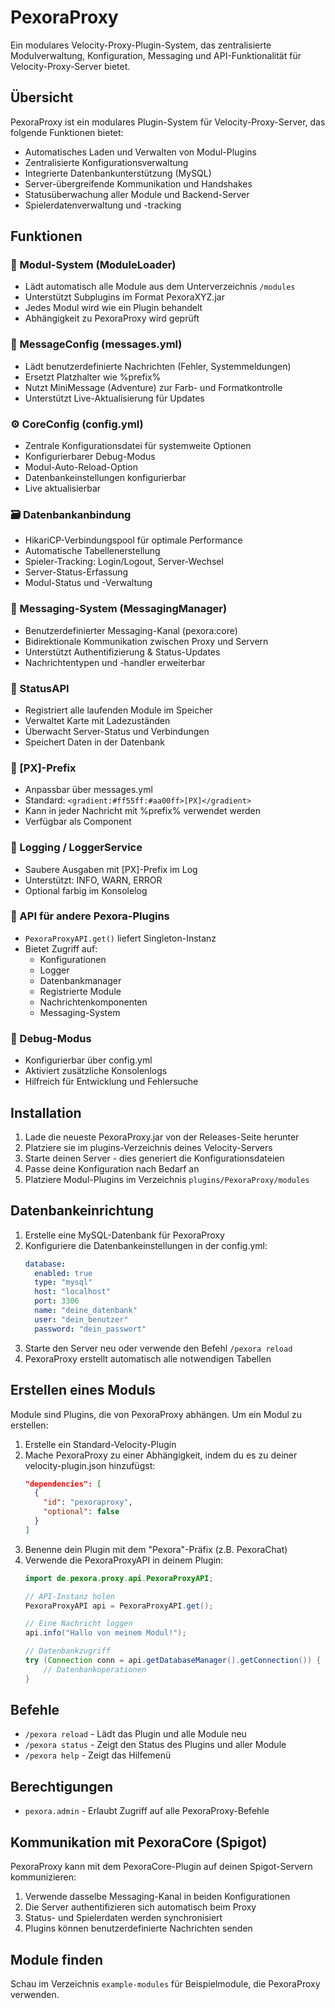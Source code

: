 # PexoraProxy

Ein modulares Velocity-Proxy-Plugin-System, das zentralisierte Modulverwaltung, Konfiguration, Messaging und API-Funktionalität für Velocity-Proxy-Server bietet.

## Übersicht

PexoraProxy ist ein modulares Plugin-System für Velocity-Proxy-Server, das folgende Funktionen bietet:

- Automatisches Laden und Verwalten von Modul-Plugins
- Zentralisierte Konfigurationsverwaltung
- Integrierte Datenbankunterstützung (MySQL)
- Server-übergreifende Kommunikation und Handshakes
- Statusüberwachung aller Module und Backend-Server
- Spielerdatenverwaltung und -tracking

## Funktionen

### 📁 Modul-System (ModuleLoader)
- Lädt automatisch alle Module aus dem Unterverzeichnis `/modules`
- Unterstützt Subplugins im Format PexoraXYZ.jar
- Jedes Modul wird wie ein Plugin behandelt
- Abhängigkeit zu PexoraProxy wird geprüft

### 💬 MessageConfig (messages.yml)
- Lädt benutzerdefinierte Nachrichten (Fehler, Systemmeldungen)
- Ersetzt Platzhalter wie %prefix%
- Nutzt MiniMessage (Adventure) zur Farb- und Formatkontrolle
- Unterstützt Live-Aktualisierung für Updates

### ⚙️ CoreConfig (config.yml)
- Zentrale Konfigurationsdatei für systemweite Optionen
- Konfigurierbarer Debug-Modus
- Modul-Auto-Reload-Option
- Datenbankeinstellungen konfigurierbar
- Live aktualisierbar

### 🗃️ Datenbankanbindung
- HikariCP-Verbindungspool für optimale Performance
- Automatische Tabellenerstellung
- Spieler-Tracking: Login/Logout, Server-Wechsel
- Server-Status-Erfassung
- Modul-Status und -Verwaltung

### 🔗 Messaging-System (MessagingManager)
- Benutzerdefinierter Messaging-Kanal (pexora:core)
- Bidirektionale Kommunikation zwischen Proxy und Servern
- Unterstützt Authentifizierung & Status-Updates
- Nachrichtentypen und -handler erweiterbar

### 📡 StatusAPI
- Registriert alle laufenden Module im Speicher
- Verwaltet Karte mit Ladezuständen
- Überwacht Server-Status und Verbindungen
- Speichert Daten in der Datenbank

### 🎨 [PX]-Prefix
- Anpassbar über messages.yml
- Standard: `<gradient:#ff55ff:#aa00ff>[PX]</gradient>`
- Kann in jeder Nachricht mit %prefix% verwendet werden
- Verfügbar als Component

### 🧾 Logging / LoggerService
- Saubere Ausgaben mit [PX]-Prefix im Log
- Unterstützt: INFO, WARN, ERROR
- Optional farbig im Konsolelog

### 🧠 API für andere Pexora-Plugins
- `PexoraProxyAPI.get()` liefert Singleton-Instanz
- Bietet Zugriff auf:
  - Konfigurationen
  - Logger
  - Datenbankmanager
  - Registrierte Module
  - Nachrichtenkomponenten
  - Messaging-System

### 🧪 Debug-Modus
- Konfigurierbar über config.yml
- Aktiviert zusätzliche Konsolenlogs
- Hilfreich für Entwicklung und Fehlersuche

## Installation

1. Lade die neueste PexoraProxy.jar von der Releases-Seite herunter
2. Platziere sie im plugins-Verzeichnis deines Velocity-Servers
3. Starte deinen Server - dies generiert die Konfigurationsdateien
4. Passe deine Konfiguration nach Bedarf an
5. Platziere Modul-Plugins im Verzeichnis `plugins/PexoraProxy/modules`

## Datenbankeinrichtung

1. Erstelle eine MySQL-Datenbank für PexoraProxy
2. Konfiguriere die Datenbankeinstellungen in der config.yml:
   ```yaml
   database:
     enabled: true
     type: "mysql"
     host: "localhost"
     port: 3306
     name: "deine_datenbank"
     user: "dein_benutzer"
     password: "dein_passwort"
   ```
3. Starte den Server neu oder verwende den Befehl `/pexora reload`
4. PexoraProxy erstellt automatisch alle notwendigen Tabellen

## Erstellen eines Moduls

Module sind Plugins, die von PexoraProxy abhängen. Um ein Modul zu erstellen:

1. Erstelle ein Standard-Velocity-Plugin
2. Mache PexoraProxy zu einer Abhängigkeit, indem du es zu deiner velocity-plugin.json hinzufügst:
   ```json
   "dependencies": [
     {
       "id": "pexoraproxy",
       "optional": false
     }
   ]
   ```
3. Benenne dein Plugin mit dem "Pexora"-Präfix (z.B. PexoraChat)
4. Verwende die PexoraProxyAPI in deinem Plugin:
   ```java
   import de.pexora.proxy.api.PexoraProxyAPI;
   
   // API-Instanz holen
   PexoraProxyAPI api = PexoraProxyAPI.get();
   
   // Eine Nachricht loggen
   api.info("Hallo von meinem Modul!");
   
   // Datenbankzugriff
   try (Connection conn = api.getDatabaseManager().getConnection()) {
       // Datenbankoperationen
   }
   ```

## Befehle

- `/pexora reload` - Lädt das Plugin und alle Module neu
- `/pexora status` - Zeigt den Status des Plugins und aller Module
- `/pexora help` - Zeigt das Hilfemenü

## Berechtigungen

- `pexora.admin` - Erlaubt Zugriff auf alle PexoraProxy-Befehle

## Kommunikation mit PexoraCore (Spigot)

PexoraProxy kann mit dem PexoraCore-Plugin auf deinen Spigot-Servern kommunizieren:

1. Verwende dasselbe Messaging-Kanal in beiden Konfigurationen
2. Die Server authentifizieren sich automatisch beim Proxy
3. Status- und Spielerdaten werden synchronisiert
4. Plugins können benutzerdefinierte Nachrichten senden

## Module finden

Schau im Verzeichnis `example-modules` für Beispielmodule, die PexoraProxy verwenden.